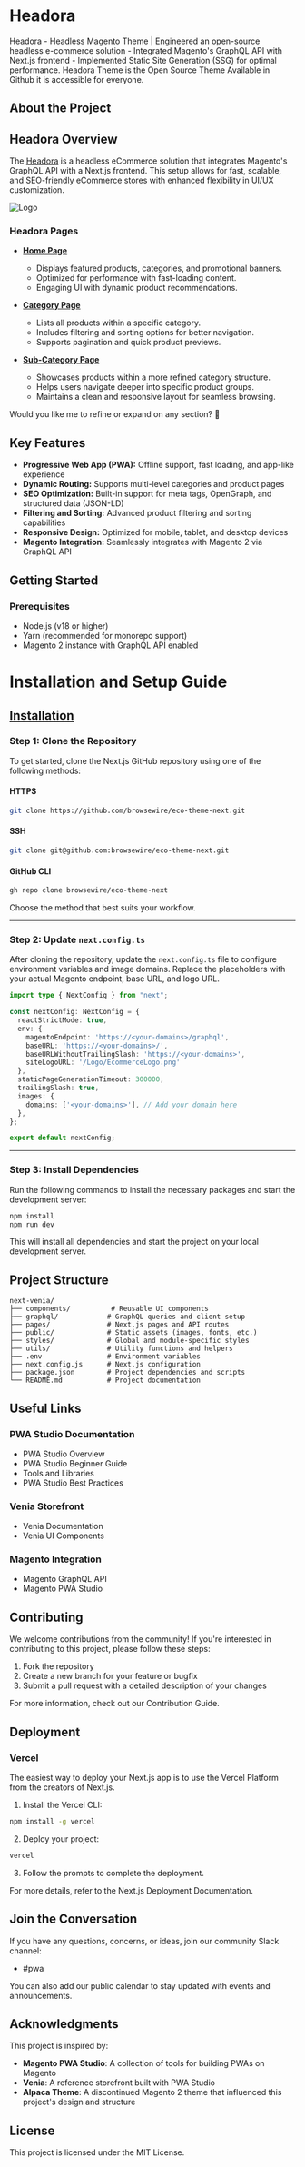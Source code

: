 # Headora

Headora - Headless Magento Theme | Engineered an open-source headless e-commerce solution - Integrated Magento's GraphQL API with Next.js frontend - Implemented Static Site Generation (SSG) for optimal performance. Headora Theme is the Open Source Theme Available in Github it is accessible for everyone.

## About the Project

## Headora Overview

The [Headora](https://wiki.ocodecommerce.com/en/Theme/overview) is a headless eCommerce solution that integrates Magento's GraphQL API with a Next.js frontend. This setup allows for fast, scalable, and SEO-friendly eCommerce stores with enhanced flexibility in UI/UX customization.

![Logo](https://dev2.diamondtrov.com/media/home.webp)

### **Headora Pages**  

- [**Home Page**](https://wiki.ocodecommerce.com/en/Theme/home-page) 
  - Displays featured products, categories, and promotional banners.  
  - Optimized for performance with fast-loading content.  
  - Engaging UI with dynamic product recommendations.  

- [**Category Page**](https://wiki.ocodecommerce.com/en/Theme/category-page)  
  - Lists all products within a specific category.  
  - Includes filtering and sorting options for better navigation.  
  - Supports pagination and quick product previews.  

- [**Sub-Category Page**](https://wiki.ocodecommerce.com/en/Theme/sub-category)  
  - Showcases products within a more refined category structure.  
  - Helps users navigate deeper into specific product groups.  
  - Maintains a clean and responsive layout for seamless browsing.  

Would you like me to refine or expand on any section? 🚀
## Key Features

* **Progressive Web App (PWA):** Offline support, fast loading, and app-like experience
* **Dynamic Routing:** Supports multi-level categories and product pages
* **SEO Optimization:** Built-in support for meta tags, OpenGraph, and structured data (JSON-LD)
* **Filtering and Sorting:** Advanced product filtering and sorting capabilities
* **Responsive Design:** Optimized for mobile, tablet, and desktop devices
* **Magento Integration:** Seamlessly integrates with Magento 2 via GraphQL API

## Getting Started

### Prerequisites

* Node.js (v18 or higher)
* Yarn (recommended for monorepo support)
* Magento 2 instance with GraphQL API enabled

# Installation and Setup Guide

## [Installation](https://wiki.ocodecommerce.com/en/Theme/installation)

### Step 1: Clone the Repository

To get started, clone the Next.js GitHub repository using one of the following methods:

#### HTTPS
```bash
git clone https://github.com/browsewire/eco-theme-next.git
```

#### SSH
```bash
git clone git@github.com:browsewire/eco-theme-next.git
```

#### GitHub CLI
```bash
gh repo clone browsewire/eco-theme-next
```

Choose the method that best suits your workflow.

---

### Step 2: Update `next.config.ts`

After cloning the repository, update the `next.config.ts` file to configure environment variables and image domains. Replace the placeholders with your actual Magento endpoint, base URL, and logo URL.

```typescript
import type { NextConfig } from "next";

const nextConfig: NextConfig = {
  reactStrictMode: true,
  env: {
    magentoEndpoint: 'https://<your-domains>/graphql',
    baseURL: 'https://<your-domains>/',
    baseURLWithoutTrailingSlash: 'https://<your-domains>',
    siteLogoURL: '/Logo/EcommerceLogo.png'
  },
  staticPageGenerationTimeout: 300000,
  trailingSlash: true,
  images: {
    domains: ['<your-domains>'], // Add your domain here
  },
};

export default nextConfig;
```

---

### Step 3: Install Dependencies

Run the following commands to install the necessary packages and start the development server:

```bash
npm install
npm run dev
```

This will install all dependencies and start the project on your local development server.
## Project Structure

```
next-venia/
├── components/          # Reusable UI components
├── graphql/            # GraphQL queries and client setup
├── pages/              # Next.js pages and API routes
├── public/             # Static assets (images, fonts, etc.)
├── styles/             # Global and module-specific styles
├── utils/              # Utility functions and helpers
├── .env                # Environment variables
├── next.config.js      # Next.js configuration
├── package.json        # Project dependencies and scripts
└── README.md           # Project documentation
```

## Useful Links

### PWA Studio Documentation
* PWA Studio Overview
* PWA Studio Beginner Guide
* Tools and Libraries
* PWA Studio Best Practices

### Venia Storefront
* Venia Documentation
* Venia UI Components

### Magento Integration
* Magento GraphQL API
* Magento PWA Studio

## Contributing

We welcome contributions from the community! If you're interested in contributing to this project, please follow these steps:

1. Fork the repository
2. Create a new branch for your feature or bugfix
3. Submit a pull request with a detailed description of your changes

For more information, check out our Contribution Guide.

## Deployment

### Vercel

The easiest way to deploy your Next.js app is to use the Vercel Platform from the creators of Next.js.

1. Install the Vercel CLI:
```bash
npm install -g vercel
```

2. Deploy your project:
```bash
vercel
```

3. Follow the prompts to complete the deployment.

For more details, refer to the Next.js Deployment Documentation.

## Join the Conversation

If you have any questions, concerns, or ideas, join our community Slack channel:
* #pwa

You can also add our public calendar to stay updated with events and announcements.

## Acknowledgments

This project is inspired by:
* **Magento PWA Studio**: A collection of tools for building PWAs on Magento
* **Venia**: A reference storefront built with PWA Studio
* **Alpaca Theme**: A discontinued Magento 2 theme that influenced this project's design and structure

## License

This project is licensed under the MIT License.
